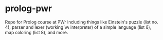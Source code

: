 # prolog-pwr
Repo for Prolog course at PWr
Including things like Einstein's puzzle (list no. 4), parser and lexer (working \w interpreter) of a simple language (list 6), map coloring (list 8), and more.
